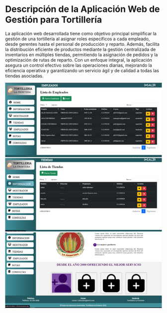 # Descripción de la Aplicación Web de Gestión para Tortillería

La aplicación web desarrollada tiene como objetivo principal simplificar la gestión de una tortillería al asignar roles específicos a cada empleado, desde gerentes hasta el personal de producción y reparto. Además, facilita la distribución eficiente de productos mediante la gestión centralizada de inventarios en múltiples tiendas, permitiendo la asignación de pedidos y la optimización de rutas de reparto. Con un enfoque integral, la aplicación asegura un control efectivo sobre las operaciones diarias, mejorando la eficiencia operativa y garantizando un servicio ágil y de calidad a todas las tiendas asociadas.

![Imagen Dos](https://github.com/pfr2102/TORT_2000_2020/raw/main/img/dos.PNG)
![Imagen Uno](https://github.com/pfr2102/TORT_2000_2020/raw/main/img/uno.PNG)
![Imagen Tres](https://github.com/pfr2102/TORT_2000_2020/raw/main/img/tres.PNG)
